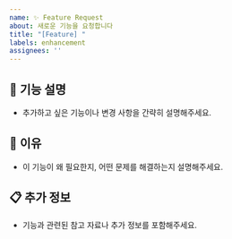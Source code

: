 ```yaml
---
name: ✨ Feature Request
about: 새로운 기능을 요청합니다
title: "[Feature] "
labels: enhancement
assignees: ''
---
```


## 🌟 기능 설명
- 추가하고 싶은 기능이나 변경 사항을 간략히 설명해주세요.

## 🤔 이유
- 이 기능이 왜 필요한지, 어떤 문제를 해결하는지 설명해주세요.

## 📋 추가 정보
- 기능과 관련된 참고 자료나 추가 정보를 포함해주세요.
